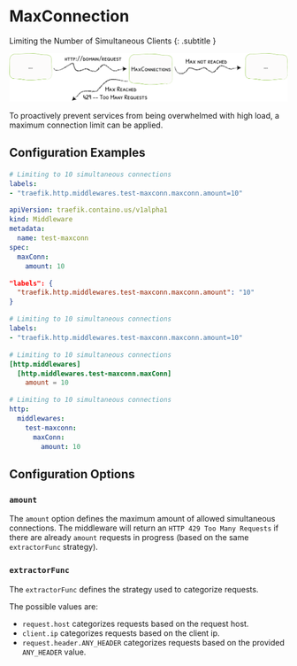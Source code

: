# MaxConnection

Limiting the Number of Simultaneous Clients
{: .subtitle }

![MaxConnection](../assets/img/middleware/maxconnection.png)

To proactively prevent services from being overwhelmed with high load, a maximum connection limit can be applied.

## Configuration Examples

```yaml tab="Docker"
# Limiting to 10 simultaneous connections
labels:
- "traefik.http.middlewares.test-maxconn.maxconn.amount=10"
```

```yaml tab="Kubernetes"
apiVersion: traefik.containo.us/v1alpha1
kind: Middleware
metadata:
  name: test-maxconn
spec:
  maxConn:
    amount: 10
```

```json tab="Marathon"
"labels": {
  "traefik.http.middlewares.test-maxconn.maxconn.amount": "10"
}
```

```yaml tab="Rancher"
# Limiting to 10 simultaneous connections
labels:
- "traefik.http.middlewares.test-maxconn.maxconn.amount=10"
```

```toml tab="File (TOML)"
# Limiting to 10 simultaneous connections
[http.middlewares]
  [http.middlewares.test-maxconn.maxConn]
    amount = 10 
```

```yaml tab="File (YAML)"
# Limiting to 10 simultaneous connections
http:
  middlewares:
    test-maxconn:
      maxConn:
        amount: 10 
```

## Configuration Options

### `amount`

The `amount` option defines the maximum amount of allowed simultaneous connections.
The middleware will return an `HTTP 429 Too Many Requests` if there are already `amount` requests in progress (based on the same `extractorFunc` strategy).

### `extractorFunc`

The `extractorFunc` defines the strategy used to categorize requests.

The possible values are:

- `request.host` categorizes requests based on the request host.
- `client.ip` categorizes requests based on the client ip.
- `request.header.ANY_HEADER` categorizes requests based on the provided `ANY_HEADER` value.
